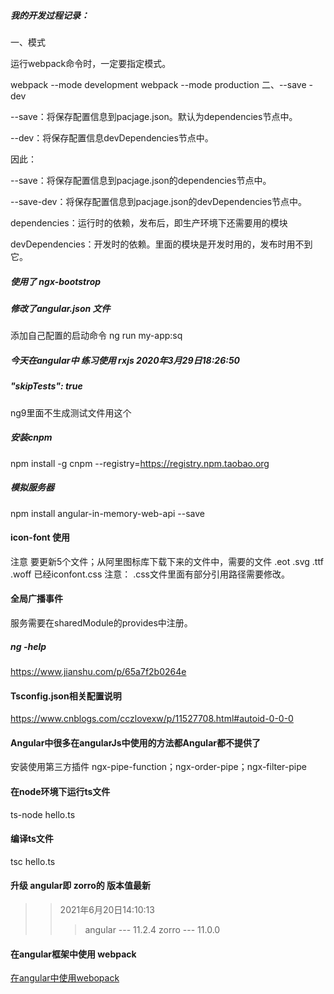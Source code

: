##### 我的开发过程记录：
一、模式

运行webpack命令时，一定要指定模式。

webpack --mode development
webpack --mode production
二、--save -dev

--save：将保存配置信息到pacjage.json。默认为dependencies节点中。

--dev：将保存配置信息devDependencies节点中。

因此：

--save：将保存配置信息到pacjage.json的dependencies节点中。

--save-dev：将保存配置信息到pacjage.json的devDependencies节点中。

dependencies：运行时的依赖，发布后，即生产环境下还需要用的模块

devDependencies：开发时的依赖。里面的模块是开发时用的，发布时用不到它。
##### 使用了 ngx-bootstrop

##### 修改了angular.json 文件 
添加自己配置的启动命令 ng run my-app:sq

##### 今天在angular中 练习使用 rxjs 2020年3月29日18:26:50

##### "skipTests": true 

ng9里面不生成测试文件用这个

##### 安装cnpm

npm install -g cnpm --registry=https://registry.npm.taobao.org

##### 模拟服务器
npm install angular-in-memory-web-api --save

#### icon-font 使用
注意 要更新5个文件；从阿里图标库下载下来的文件中，需要的文件 .eot .svg .ttf .woff 已经iconfont.css 注意： .css文件里面有部分引用路径需要修改。

#### 全局广播事件
服务需要在sharedModule的provides中注册。

##### ng -help
https://www.jianshu.com/p/65a7f2b0264e

#### Tsconfig.json相关配置说明
https://www.cnblogs.com/cczlovexw/p/11527708.html#autoid-0-0-0

#### Angular中很多在angularJs中使用的方法都Angular都不提供了
安装使用第三方插件  ngx-pipe-function；ngx-order-pipe；ngx-filter-pipe

#### 在node环境下运行ts文件
ts-node hello.ts
#### 编译ts文件
tsc hello.ts
#### 升级 angular即 zorro的 版本值最新
>> 2021年6月20日14:10:13
>>>angular --- 11.2.4
>>>zorro --- 11.0.0

#### 在angular框架中使用 webpack
[在angular中使用webopack](https://blog.csdn.net/a1056244734/article/details/112919960)

